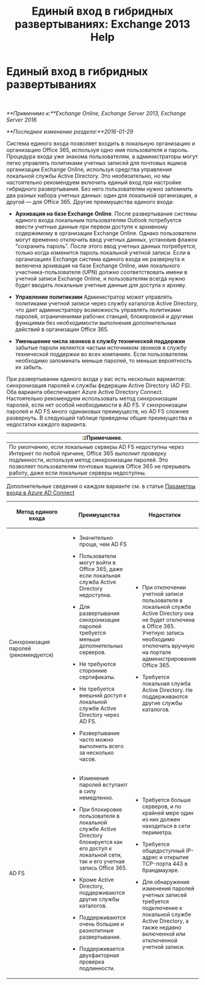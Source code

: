 ﻿---
title: 'Единый вход в гибридных развертываниях: Exchange 2013 Help'
TOCTitle: Единый вход в гибридных развертываниях
ms:assetid: 050606f9-718d-4a1f-b7a6-50b08c6e9e07
ms:mtpsurl: https://technet.microsoft.com/ru-ru/library/Hh563846(v=EXCHG.150)
ms:contentKeyID: 50489587
ms.date: 02/22/2018
mtps_version: v=EXCHG.150
ms.translationtype: HT
---

# Единый вход в гибридных развертываниях

 

_**Применимо к:**Exchange Online, Exchange Server 2013, Exchange Server 2016_

_**Последнее изменение раздела:**2016-01-29_

Система единого входа позволяет входить в локальную организацию и организацию Office 365, используя одно имя пользователя и пароль. Процедура входа уже знакома пользователям, а администраторы могут легко управлять политиками учетных записей для почтовых ящиков организации Exchange Online, используя средства управления локальной службы Active Directory. Это необязательно, но мы настоятельно рекомендуем включить единый вход при настройке гибридного развертывания. Без него пользователям нужно запомнить два разных набора учетных данных: один для локальной организации, а другой — для Office 365. Другие преимущества единого входа:

  - **Архивация на базе Exchange Online**. После развертывания системы единого входа локальным пользователям Outlook потребуется ввести учетные данные при первом доступе к архивному содержимому в организации Exchange Online. Однако пользователи могут временно отключить ввод учетных данных, установив флажок "сохранить пароль". После этого ввод учетных данных потребуется, только когда изменится пароль локальной учетной записи. Если в организациях Exchange система единого входа не развернута и включена архивация на базе Exchange Online, имя локального участника-пользователя (UPN) должно соответствовать имени в учетной записи Exchange Online, и пользователям всегда нужно будет вводить локальные учетные данные для доступа к архиву.

  - **Управление политиками** Администратор может управлять политиками учетной записи через службу каталогов Active Directory, что дает администратору возможность управлять политиками паролей, ограничениями рабочих станций, блокировкой и другими функциями без необходимости выполнения дополнительных действий в организации Office 365.

  - **Уменьшение числа звонков в службу технической поддержки** забытые пароли являются частым источником звонков в службу технической поддержки во всех компаниях. Если пользователям необходимо запоминать меньше паролей, то меньше вероятность их забыть.

При развертывании единого входа у вас есть несколько вариантов: синхронизация паролей и службы федерации Active Directory (AD FS). Оба варианта обеспечивает Azure Active Directory Connect. Настоятельно рекомендуем использовать метод синхронизации паролей, если нет особой необходимости в AD FS. У синхронизации паролей и AD FS много одинаковых преимуществ, но AD FS сложнее развернуть. В следующей таблице приведены общие преимущества и недостатки каждого варианта.

<table>
<thead>
<tr class="header">
<th><img src="images/Dn986544.note(EXCHG.150).gif" title="Примечание" alt="Примечание" />Примечание.</th>
</tr>
</thead>
<tbody>
<tr class="odd">
<td>По умолчанию, если локальные серверы AD FS недоступны через Интернет по любой причине, Office 365 выполнит проверку подлинности, используя метод синхронизации паролей. Это позволяет пользователям почтовых ящиков Office 365 не прерывать работу, даже если локальные серверы недоступны.</td>
</tr>
</tbody>
</table>


Дополнительные сведения о каждом варианте см. в статье [Параметры входа в Azure AD Connect](http://go.microsoft.com/fwlink/p/?linkid=723514)


<table>
<colgroup>
<col style="width: 33%" />
<col style="width: 33%" />
<col style="width: 33%" />
</colgroup>
<thead>
<tr class="header">
<th><p>Метод единого входа</p></th>
<th><p>Преимущества</p></th>
<th><p>Недостатки</p></th>
</tr>
</thead>
<tbody>
<tr class="odd">
<td><p>Синхронизация паролей (рекомендуется)</p></td>
<td><ul>
<li><p>Значительно проще, чем AD FS</p></li>
<li><p>Пользователи могут войти в Office 365, даже если локальная служба Active Directory недоступна.</p></li>
<li><p>Для развертывания синхронизации паролей требуется меньше дополнительных серверов.</p></li>
<li><p>Не требуются сторонние сертификаты.</p></li>
<li><p>Не требуется внешний доступ к локальной службе Active Directory через AD FS.</p></li>
<li><p>Развертывание часто можно выполнить всего за несколько часов.</p></li>
</ul></td>
<td><ul>
<li><p>При отключении учетной записи пользователя в локальной службе Active Directory она не будет отключена в Office 365. Учетную запись необходимо отключить вручную на портале администрирования Office 365.</p></li>
<li><p>Требуется локальная служба Active Directory. Не поддерживаются другие службы каталогов.</p></li>
</ul></td>
</tr>
<tr class="even">
<td><p>AD FS</p></td>
<td><ul>
<li><p>Изменения паролей вступают в силу немедленно.</p></li>
<li><p>При блокировке пользователя в локальной службе Active Directory блокируется как его доступ к локальной сети, так и его учетная запись Office 365.</p></li>
<li><p>Кроме Active Directory, поддерживаются другие службы каталогов.</p></li>
<li><p>Поддерживаются очень большие и разнотипные развертывания.</p></li>
<li><p>Поддерживается двухфакторная проверка подлинности.</p></li>
</ul></td>
<td><ul>
<li><p>Требуется больше серверов, и по крайней мере один из них должен находиться в сети периметра.</p></li>
<li><p>Требуется общедоступный IP-адрес и открытие TCP-порта 443 в брандмауэре.</p></li>
<li><p>Для обнаружения изменения паролей учетных записей требуется подключение к локальной службе Active Directory, а также недавно включенной или отключенной учетной записи.</p></li>
</ul></td>
</tr>
</tbody>
</table>

